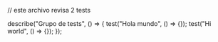 // este archivo revisa 2 tests

describe("Grupo de tests", () => {
    test("Hola mundo", () => {});
    test("Hi world", () => {});
});
